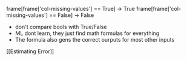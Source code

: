 frame[frame['col-missing-values'] == True] -> True
frame[frame['col-missing-values'] == False] -> False

- don't compare bools with True/False
- ML dont learn, they just find math formulas for everything
- The formula also gens the correct ourputs for most other inputs


[[Estimating Error]]